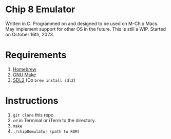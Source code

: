 # Chip 8 Emulator
 
Written in C. Programmed on and designed to be used on M-Chip Macs. May implement support for other OS in the future.
This is still a WIP. Started on October 16th, 2023.

# Requirements

1. [Homebrew](https://www.brew.sh/)
2. [GNU Make](https://www.gnu.org/software/make/manual/make.html)
3. [SDL2](https://www.libsdl.org/) (Do `brew install sdl2`)

# Instructions
1.  `git clone` this repo.
2.  `cd` in Terminal or iTerm to the directory.
3.  `make`
4.  `./chip8emulator (path to ROM)`
